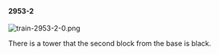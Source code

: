 #### 2953-2
![train-2953-2-0.png](https://github.com/lil-lab/nlvr/raw/master/nlvr/train/images/68/train-2953-2-0.png "train-2953-2-0.png")

There is a tower that the second block from the base is black.